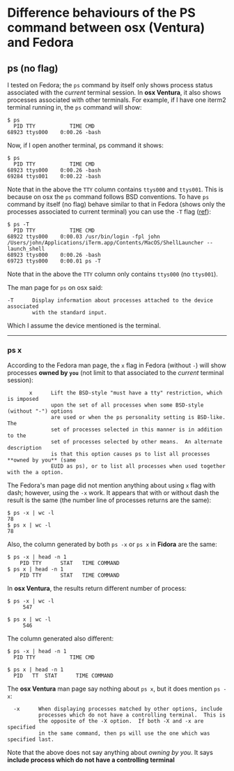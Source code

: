 

# Difference behaviours of the PS command between osx (Ventura) and Fedora



## ps (no flag)

I tested on Fedora; the `ps` command by itself only shows process status associated with the *current*  terminal session. In **osx Ventura**, it also shows processes associated with other terminals.  For example, if I have one iterm2 terminal running in, the `ps` command will show:

```
$ ps
  PID TTY           TIME CMD
68923 ttys000    0:00.26 -bash
```

Now,  if I open another terminal, ps command it shows:

```
$ ps
  PID TTY           TIME CMD
68923 ttys000    0:00.26 -bash
69284 ttys001    0:00.22 -bash
```

Note that in the above the `TTY` column contains `ttys000` and `ttys001`.  This is because on osx the `ps` command follows BSD conventions. To have `ps` command by itself (no flag) behave similar to that in Fedora (shows only the processes associated to current terminal) you can use the `-T` flag ([ref](https://apple.stackexchange.com/questions/300864/how-to-get-the-basic-linux-ps-functionality-in-mac)):

```
$ ps -T
  PID TTY           TIME CMD
68922 ttys000    0:00.03 /usr/bin/login -fpl john /Users/john/Applications/iTerm.app/Contents/MacOS/ShellLauncher --launch_shell
68923 ttys000    0:00.26 -bash
69723 ttys000    0:00.01 ps -T
```

Note that in the above the `TTY` column only contains `ttys000` (no `ttys001`).

The man page for `ps` on osx said:

```
-T      Display information about processes attached to the device associated
        with the standard input.
```

Which I assume the device mentioned is the terminal.

---

### ps x

According to the Fedora man page, the `x` flag in Fedora (without `-`) will show processes **owned by `you`** (not limit to that associated to the *current*  terminal session):

```
       x      Lift the BSD-style "must have a tty" restriction, which is imposed
              upon the set of all processes when some BSD-style (without "-") options
              are used or when the ps personality setting is BSD-like.  The
              set of processes selected in this manner is in addition to the
              set of processes selected by other means.  An alternate description
              is that this option causes ps to list all processes **owned by you** (same
              EUID as ps), or to list all processes when used together with the a option.
```

The Fedora's man page did not mention anything about using `x` flag with dash; however, using the `-x` work. It appears that with or without dash the result is the same (the number line of processes returns are the same):

```
$ ps -x | wc -l
78
$ ps x | wc -l
78
```

Also, the column generated by both `ps -x` or `ps x` in **Fidora** are the same:

```
$ ps -x | head -n 1
    PID TTY      STAT   TIME COMMAND
$ ps x | head -n 1
    PID TTY      STAT   TIME COMMAND
```

In **osx Ventura**, the results return different number of process:

```
$ ps -x | wc -l
     547

$ ps x | wc -l
     546
```

The column generated also different:

```
$ ps -x | head -n 1
  PID TTY           TIME CMD

$ ps x | head -n 1
  PID   TT  STAT      TIME COMMAND
```

The **osx Ventura** man page say nothing about `ps x`, but it does mention `ps -x`:

```
  -x      When displaying processes matched by other options, include
          processes which do not have a controlling terminal.  This is
          the opposite of the -X option.  If both -X and -x are specified
          in the same command, then ps will use the one which was specified last.
```

Note that the above does not say anything about *owning by you*. It says **include process which do not have a controlling terminal**







